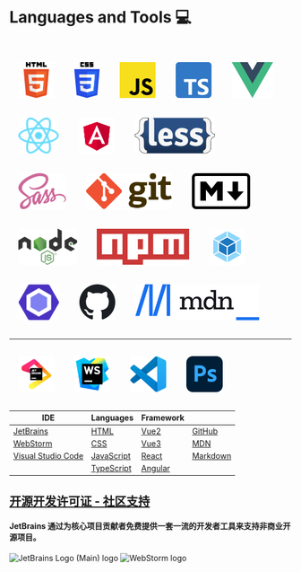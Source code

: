 # Languages and Tools 💻

<br>
<img style="margin: 1rem 1rem" src="../.vuepress/public/images/logo/HTML5_logo_and_wordmark.svg" height="64" alt="HTML5">

<img style="margin: 1rem 1rem" src="../.vuepress/public/images/logo/CSS3_logo_and_wordmark.svg" height="64" alt="CSS3">

<img style="margin: 1rem 1rem" src="../.vuepress/public/images/logo/JavaScript_logo.svg" height="64" alt="JavaScript">

<img style="margin: 1rem 1rem" src="../.vuepress/public/images/logo/Typescript_logo.svg" height="64" alt="TypeScript">

<img style="margin: 1rem 1rem" src="../.vuepress/public/images/logo/Vue.js_Logo_2.svg" height="64" alt="Vue.js">

<img style="margin: 1rem 1rem" src="../.vuepress/public/images/logo/React_logo.svg" height="64" alt="React">

<img style="margin: 1rem 1rem" src="../.vuepress/public/images/logo/Angular_logo.svg" height="64" alt="Angular">

<img style="margin: 1rem 1rem" src="../.vuepress/public/images/logo/LESS_Logo.svg" height="64" alt="Less">

<img style="margin: 1rem 1rem" src="../.vuepress/public/images/logo/Sass_Logo_Color.svg" height="64" alt="Sass">

<img style="margin: 1rem 1rem" src="../.vuepress/public/images/logo/Git-logo.svg" height="64" alt="git">

<img style="margin: 1rem 1rem" src="../.vuepress/public/images/logo/Markdown-mark.svg" height="64" alt="Markdown">

<img style="margin: 1rem 1rem" src="../.vuepress/public/images/logo/Node.js_logo.svg" height="64" alt="Nodejs">

<img style="margin: 1rem 1rem" src="../.vuepress/public/images/logo/Npm-logo.svg" height="64" alt="Npm">

<img style="margin: 1rem 1rem" src="../.vuepress/public/images/logo/webpack_logo.svg" height="64" alt="webpack">

<img style="margin: 1rem 1rem" src="../.vuepress/public/images/logo/ESLint_logo.svg" height="64" alt="ESLint">

<img style="margin: 1rem 1rem" src="../.vuepress/public/images/logo/Octicons-mark-github.svg" height="64" alt="GitHub">

<img style="margin: 1rem 1rem" src="../.vuepress/public/images/logo/MDN_Web_Docs_logo.svg" height="64" alt="MDN">
<br><hr>
<img style="margin: 1rem 1rem" src="../.vuepress/public/images/logo/jb_beam.svg" height="64" alt="JetBrains Logo">

<img style="margin: 1rem 1rem" src="../.vuepress/public/images/logo/WebStorm_icon.svg" height="64" alt="WebStorm">

<img style="margin: 1rem 1rem" src="../.vuepress/public/images/logo/Visual_Studio_Code_logo.svg" height="64" alt="VScode">

<img style="margin: 1rem 1rem" src="../.vuepress/public/images/logo/ps_appicon.svg" height="64" alt="PhotoShop">

| IDE                                                   | Languages                                                             | Framework                             |                                             |
|-------------------------------------------------------|-----------------------------------------------------------------------|---------------------------------------|---------------------------------------------|
| [JetBrains](https://www.jetbrains.com/zh-cn/)         | [HTML](https://developer.mozilla.org/zh-CN/docs/Web/HTML)             | [Vue2](https://cn.vuejs.org/)         | [GitHub](https://github.com/)               |
| [WebStorm](https://www.jetbrains.com/zh-cn/webstorm/) | [CSS](https://developer.mozilla.org/zh-CN/docs/Web/CSS)               | [Vue3](https://v3.cn.vuejs.org/)      | [MDN](https://developer.mozilla.org/zh-CN/) |
| [Visual Studio Code](https://code.visualstudio.com/)  | [JavaScript](https://developer.mozilla.org/zh-CN/docs/Web/JavaScript) | [React](https://zh-hans.reactjs.org/) | [Markdown](https://markdown.com.cn/)        |
|                                                       | [TypeScript](https://www.typescriptlang.org/zh/)                      | [Angular](https://angular.cn/)        |                                             |

## [开源开发许可证 - 社区支持](https://www.jetbrains.com/zh-cn/community/opensource/#support)

#### JetBrains 通过为核心项目贡献者免费提供一套一流的开发者工具来支持非商业开源项目。

![JetBrains Logo (Main) logo](https://resources.jetbrains.com/storage/products/company/brand/logos/jb_beam.svg)
![WebStorm logo](https://resources.jetbrains.com/storage/products/company/brand/logos/WebStorm.svg)



